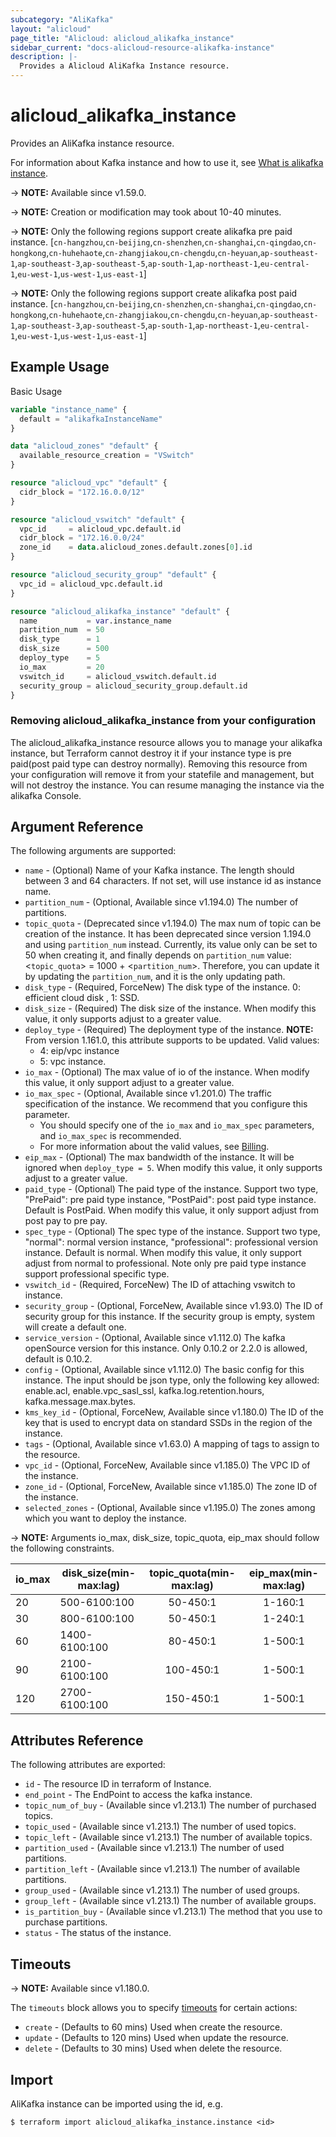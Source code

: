 ```yaml
---
subcategory: "AliKafka"
layout: "alicloud"
page_title: "Alicloud: alicloud_alikafka_instance"
sidebar_current: "docs-alicloud-resource-alikafka-instance"
description: |-
  Provides a Alicloud AliKafka Instance resource.
---
```


# alicloud_alikafka_instance

Provides an AliKafka instance resource.

For information about Kafka instance and how to use it, see [What is alikafka instance](https://www.alibabacloud.com/help/en/message-queue-for-apache-kafka/latest/api-alikafka-2019-09-16-startinstance).

-> **NOTE:** Available since v1.59.0.

-> **NOTE:** Creation or modification may took about 10-40 minutes.

-> **NOTE:** Only the following regions support create alikafka pre paid instance.
[`cn-hangzhou`,`cn-beijing`,`cn-shenzhen`,`cn-shanghai`,`cn-qingdao`,`cn-hongkong`,`cn-huhehaote`,`cn-zhangjiakou`,`cn-chengdu`,`cn-heyuan`,`ap-southeast-1`,`ap-southeast-3`,`ap-southeast-5`,`ap-south-1`,`ap-northeast-1`,`eu-central-1`,`eu-west-1`,`us-west-1`,`us-east-1`]

-> **NOTE:** Only the following regions support create alikafka post paid instance. 
[`cn-hangzhou`,`cn-beijing`,`cn-shenzhen`,`cn-shanghai`,`cn-qingdao`,`cn-hongkong`,`cn-huhehaote`,`cn-zhangjiakou`,`cn-chengdu`,`cn-heyuan`,`ap-southeast-1`,`ap-southeast-3`,`ap-southeast-5`,`ap-south-1`,`ap-northeast-1`,`eu-central-1`,`eu-west-1`,`us-west-1`,`us-east-1`]

## Example Usage

Basic Usage

```terraform
variable "instance_name" {
  default = "alikafkaInstanceName"
}

data "alicloud_zones" "default" {
  available_resource_creation = "VSwitch"
}

resource "alicloud_vpc" "default" {
  cidr_block = "172.16.0.0/12"
}

resource "alicloud_vswitch" "default" {
  vpc_id     = alicloud_vpc.default.id
  cidr_block = "172.16.0.0/24"
  zone_id    = data.alicloud_zones.default.zones[0].id
}

resource "alicloud_security_group" "default" {
  vpc_id = alicloud_vpc.default.id
}

resource "alicloud_alikafka_instance" "default" {
  name           = var.instance_name
  partition_num  = 50
  disk_type      = 1
  disk_size      = 500
  deploy_type    = 5
  io_max         = 20
  vswitch_id     = alicloud_vswitch.default.id
  security_group = alicloud_security_group.default.id
}
```

### Removing alicloud_alikafka_instance from your configuration

The alicloud_alikafka_instance resource allows you to manage your alikafka instance, but Terraform cannot destroy it if your instance type is pre paid(post paid type can destroy normally). Removing this resource from your configuration will remove it from your statefile and management, but will not destroy the instance. You can resume managing the instance via the alikafka Console.

## Argument Reference

The following arguments are supported:

* `name` - (Optional) Name of your Kafka instance. The length should between 3 and 64 characters. If not set, will use instance id as instance name.
* `partition_num` - (Optional, Available since v1.194.0) The number of partitions.
* `topic_quota` - (Deprecated since v1.194.0) The max num of topic can be creation of the instance.
  It has been deprecated since version 1.194.0 and using `partition_num` instead.
  Currently, its value only can be set to 50 when creating it, and finally depends on `partition_num` value: <`topic_quota`> = 1000 + <`partition_num`>.
  Therefore, you can update it by updating the `partition_num`, and it is the only updating path.
* `disk_type` - (Required, ForceNew) The disk type of the instance. 0: efficient cloud disk , 1: SSD.
* `disk_size` - (Required) The disk size of the instance. When modify this value, it only supports adjust to a greater value.
* `deploy_type` - (Required) The deployment type of the instance. **NOTE:** From version 1.161.0, this attribute supports to be updated. Valid values:
  - 4: eip/vpc instance
  - 5: vpc instance.
* `io_max` - (Optional) The max value of io of the instance. When modify this value, it only support adjust to a greater value.
* `io_max_spec` - (Optional, Available since v1.201.0) The traffic specification of the instance. We recommend that you configure this parameter.
  - You should specify one of the `io_max` and `io_max_spec` parameters, and `io_max_spec` is recommended.
  - For more information about the valid values, see [Billing](https://www.alibabacloud.com/help/en/message-queue-for-apache-kafka/latest/billing-overview).
* `eip_max` - (Optional) The max bandwidth of the instance. It will be ignored when `deploy_type = 5`. When modify this value, it only supports adjust to a greater value.
* `paid_type` - (Optional) The paid type of the instance. Support two type, "PrePaid": pre paid type instance, "PostPaid": post paid type instance. Default is PostPaid. When modify this value, it only support adjust from post pay to pre pay. 
* `spec_type` - (Optional) The spec type of the instance. Support two type, "normal": normal version instance, "professional": professional version instance. Default is normal. When modify this value, it only support adjust from normal to professional. Note only pre paid type instance support professional specific type.
* `vswitch_id` - (Required, ForceNew) The ID of attaching vswitch to instance.
* `security_group` - (Optional, ForceNew, Available since v1.93.0) The ID of security group for this instance. If the security group is empty, system will create a default one.
* `service_version` - (Optional, Available since v1.112.0) The kafka openSource version for this instance. Only 0.10.2 or 2.2.0 is allowed, default is 0.10.2.
* `config` - (Optional, Available since v1.112.0) The basic config for this instance. The input should be json type, only the following key allowed: enable.acl, enable.vpc_sasl_ssl, kafka.log.retention.hours, kafka.message.max.bytes.
* `kms_key_id` - (Optional, ForceNew, Available since v1.180.0) The ID of the key that is used to encrypt data on standard SSDs in the region of the instance.
* `tags` - (Optional, Available since v1.63.0) A mapping of tags to assign to the resource.
* `vpc_id` - (Optional, ForceNew, Available since v1.185.0) The VPC ID of the instance.
* `zone_id` - (Optional, ForceNew, Available since v1.185.0) The zone ID of the instance.
* `selected_zones` - (Optional, Available since v1.195.0) The zones among which you want to deploy the instance.

-> **NOTE:** Arguments io_max, disk_size, topic_quota, eip_max should follow the following constraints.

| io_max | disk_size(min-max:lag) | topic_quota(min-max:lag) | eip_max(min-max:lag) | 
|------|-------------|:----:|:-----:|
|20          |  500-6100:100   |   50-450:1  |    1-160:1  |
|30          |  800-6100:100   |   50-450:1  |    1-240:1  |
|60          |  1400-6100:100  |   80-450:1  |    1-500:1  |
|90          |  2100-6100:100  |   100-450:1 |    1-500:1  |
|120         |  2700-6100:100  |   150-450:1 |    1-500:1  |

## Attributes Reference

The following attributes are exported:

* `id` - The resource ID in terraform of Instance.
* `end_point` - The EndPoint to access the kafka instance.
* `topic_num_of_buy` - (Available since v1.213.1) The number of purchased topics.
* `topic_used` - (Available since v1.213.1) The number of used topics.
* `topic_left` - (Available since v1.213.1) The number of available topics.
* `partition_used` - (Available since v1.213.1) The number of used partitions.
* `partition_left` - (Available since v1.213.1) The number of available partitions.
* `group_used` - (Available since v1.213.1) The number of used groups.
* `group_left` - (Available since v1.213.1) The number of available groups.
* `is_partition_buy` - (Available since v1.213.1) The method that you use to purchase partitions.
* `status` - The status of the instance.

## Timeouts

-> **NOTE:** Available since v1.180.0.

The `timeouts` block allows you to specify [timeouts](https://www.terraform.io/docs/configuration-0-11/resources.html#timeouts) for certain actions:

* `create` - (Defaults to 60 mins) Used when create the resource.
* `update` - (Defaults to 120 mins) Used when update the resource.
* `delete` - (Defaults to 30 mins) Used when delete the resource.

## Import

AliKafka instance can be imported using the id, e.g.

```shell
$ terraform import alicloud_alikafka_instance.instance <id>
```

